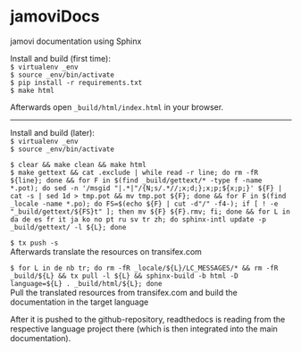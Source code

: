 # jamoviDocs

jamovi documentation using Sphinx

Install and build (first time):<br>
   `$ virtualenv _env`<br>
   `$ source _env/bin/activate`<br>
   `$ pip install -r requirements.txt`<br>
   `$ make html`<br>

Afterwards open `_build/html/index.html` in your browser.

-----------

Install and build (later):<br>
   `$ virtualenv _env`<br>
   `$ source _env/bin/activate`<br>

   `$ clear && make clean && make html`<br>
   `$ make gettext && cat .exclude | while read -r line; do rm -fR ${line}; done && for F in $(find _build/gettext/* -type f -name *.pot); do sed -n '/msgid "|.*|"/{N;s/.*//;x;d;};x;p;${x;p;}' ${F} | cat -s | sed 1d > tmp.pot && mv tmp.pot ${F}; done && for F in $(find _locale -name *.po); do FS=$(echo ${F} | cut -d"/" -f4-); if [ ! -e "_build/gettext/${FS}t" ]; then mv ${F} ${F}.rmv; fi; done && for L in da de es fr it ja ko no pt ru sv tr zh; do sphinx-intl update -p _build/gettext/ -l ${L}; done`<br>
    
   `$ tx push -s`<br>
   Afterwards translate the resources on transifex.com<br>
   
   `$ for L in de nb tr; do rm -fR _locale/${L}/LC_MESSAGES/* && rm -fR _build/${L} && tx pull -l ${L} && sphinx-build -b html -D language=${L} . _build/html/${L}; done`<br>
   Pull the translated resources from transifex.com and build the documentation in the target language<br>
   
   After it is pushed to the github-repository, readthedocs is reading from the respective language project there (which is then integrated into the main documentation).<br>
